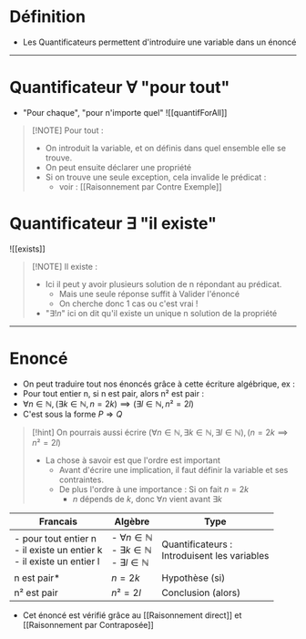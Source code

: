 # Définition
- Les Quantificateurs permettent d'introduire une variable dans un énoncé

___
# Quantificateur $\forall$ "pour tout"
- "Pour chaque", "pour n'importe quel" ![[quantifForAll]]
> [!NOTE] Pour tout :
> - On introduit la variable, et on définis dans quel ensemble elle se trouve.
> - On peut ensuite déclarer une propriété
> - Si on trouve une seule exception, cela invalide le prédicat :
> 	- voir : [[Raisonnement par Contre Exemple]]

# Quantificateur $\exists$ "il existe"
![[exists]]

> [!NOTE] Il existe :
> - Ici il peut y avoir plusieurs solution de n répondant au prédicat.
> 	- Mais une seule réponse suffit à Valider l'énoncé
> 	- On cherche donc 1 cas ou c'est vrai !
> - "$\exists !n$" ici on dit qu'il existe un unique n solution de la propriété

___
# Enoncé
- On peut traduire tout nos énoncés grâce à cette écriture algébrique, ex :
- Pour tout entier n, si n est pair, alors n² est pair :
-  $\forall n \in \mathbb{N}, (\exists k \in \mathbb{N}, n = 2k) \implies (\exists l \in \mathbb{N}, n² = 2l)$
- C'est sous la forme $P \Rightarrow Q$
> [!hint] On pourrais aussi écrire $(\forall n \in \mathbb{N}, \exists k \in \mathbb{N},\exists l \in \mathbb{N}), (n = 2k \implies n² = 2l)$
>- La chose à savoir est que l'ordre est important
>	- Avant d'écrire une implication, il faut définir la variable et ses contraintes.
>	- De plus l'ordre à une importance : Si on fait $n=2k$
>		- $n$ dépends de $k$, donc $\forall n$ vient avant $\exists k$

| Francais                                                                   | Algèbre                                                                                      | Type                                            |
| -------------------------------------------------------------------------- | -------------------------------------------------------------------------------------------- | ----------------------------------------------- |
| - pour tout entier n<br>- il existe un entier k<br>- il existe un entier l | - $\forall n \in \mathbb{N}$<br>- $\exists k \in \mathbb{N}$<br>- $\exists l \in \mathbb{N}$ | Quantificateurs :<br>Introduisent les variables |
| n est pair*                                                                | $n = 2k$                                                                                     | Hypothèse (si)                                  |
| n² est pair                                                                | $n² = 2l$                                                                                    | Conclusion (alors)                              |
- Cet énoncé est vérifié grâce au [[Raisonnement direct]] et [[Raisonnement par Contraposée]]
